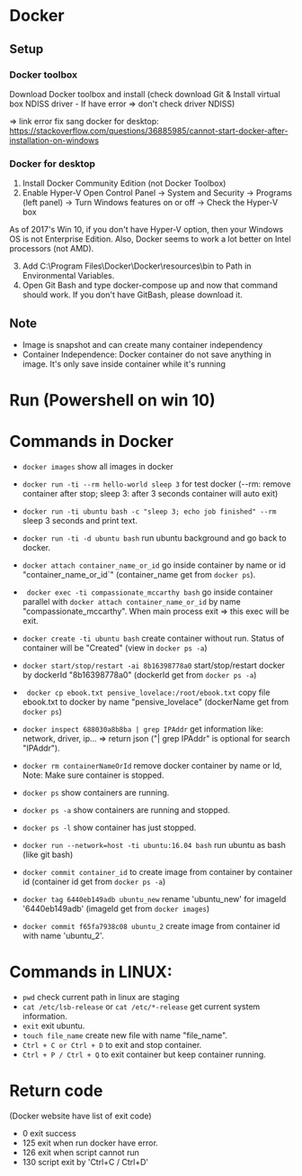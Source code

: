 # Docker
## Setup
### Docker toolbox
Download Docker toolbox and install (check download Git & Install virtual box NDISS driver - If have error => don't check driver NDISS)

=> link error fix sang docker for desktop: https://stackoverflow.com/questions/36885985/cannot-start-docker-after-installation-on-windows
### Docker for desktop

1. Install Docker Community Edition (not Docker Toolbox)
2. Enable Hyper-V
Open Control Panel -> System and Security -> Programs (left panel) -> Turn Windows features on or off -> Check the Hyper-V box

As of 2017's Win 10, if you don't have Hyper-V option, then your Windows OS is not Enterprise Edition. Also, Docker seems to work a lot better on Intel processors (not AMD).

3. Add C:\Program Files\Docker\Docker\resources\bin to Path in Environmental Variables.
4. Open Git Bash and type docker-compose up and now that command should work.
If you don't have GitBash, please download it.

## Note
- Image is snapshot and can create many container independency
- Container Independence: Docker container do not save anything in image. It's only save inside container while it's running

# Run (Powershell on win 10)
# Commands in Docker
- ```docker images``` show all images in docker
- ```docker run -ti --rm hello-world sleep 3``` for test docker (--rm: remove container after stop; sleep 3: after 3 seconds container will auto exit)
- ```docker run -ti ubuntu bash -c "sleep 3; echo job finished" --rm``` sleep 3 seconds and print text.
- ```docker run -ti -d ubuntu bash``` run ubuntu background and go back to docker.

- ```docker attach container_name_or_id``` go inside container by name or id "container_name_or_id`" (container_name get from ```docker ps```).
- ``` docker exec -ti compassionate_mccarthy bash``` go inside container parallel with ```docker attach container_name_or_id``` by name "compassionate_mccarthy". When main process exit => this exec will be exit.

 - ```docker create -ti ubuntu bash``` create container without run. Status of container will be "Created" (view in ```docker ps -a```)
 - ```docker start/stop/restart -ai 8b16398778a0``` start/stop/restart docker by dockerId "8b16398778a0" (dockerId get from ```docker ps -a```)
 - ``` docker cp ebook.txt pensive_lovelace:/root/ebook.txt``` copy file ebook.txt to docker by name "pensive_lovelace" (dockerName get from ```docker ps```)
- ```docker inspect 688030a8b8ba | grep IPAddr``` get information like: network, driver, ip... => return json ("| grep IPAddr" is optional for search "IPAddr"). 
- ```docker rm containerNameOrId``` remove docker container by name or Id, Note: Make sure container is stopped.
- ```docker ps``` show containers are running.
- ```docker ps -a``` show containers are running and stopped.
- ```docker ps -l``` show container has just stopped.
- ```docker run --network=host -ti ubuntu:16.04 bash``` run ubuntu as bash (like git bash)
- ```docker commit container_id``` to create image from container by container id (container id get from ```docker ps -a```)
- ```docker tag 6440eb149adb ubuntu_new``` rename 'ubuntu_new' for imageId '6440eb149adb' (imageId get from ```docker images```)
- ```docker commit f65fa7938c08 ubuntu_2``` create image from container id with name 'ubuntu_2'.


# Commands in LINUX:
 - ```pwd``` check current path in linux are staging
 - ```cat /etc/lsb-release``` or ```cat /etc/*-release``` get current system information. 
 - ```exit``` exit ubuntu.
 - ```touch file_name``` create new file with name "file_name". 
 - ```Ctrl + C or Ctrl + D``` to exit and stop container.
 - ```Ctrl + P / Ctrl + Q``` to exit container but keep container running.
 
 # Return code 
 (Docker website have list of exit code)
 - 0 exit success
 - 125 exit when run docker have error.
 - 126 exit when script cannot run
 - 130 script exit by 'Ctrl+C / Ctrl+D'


 
 
 
 

